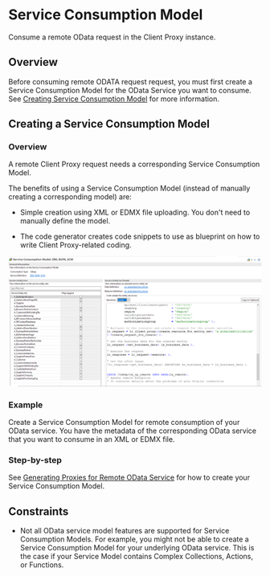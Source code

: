<!-- loioed5d88ea66ce439398c37fe3dfc2cfd5 -->

# Service Consumption Model

Consume a remote OData request in the Client Proxy instance.



<a name="loioed5d88ea66ce439398c37fe3dfc2cfd5__section_yxd_y1d_vtb"/>

## Overview

Before consuming remote ODATA request request, you must first create a Service Consumption Model for the OData Service you want to consume. See [Creating Service Consumption Model](https://help.sap.com/docs/SAP_S4HANA_CLOUD/25cf71e63940453397a32dc2b7676947/96132822b3554016b653d3601bb9ff1a.html) for more information.



<a name="loioed5d88ea66ce439398c37fe3dfc2cfd5__section_e4n_1bd_vtb"/>

## Creating a Service Consumption Model



### Overview

A remote Client Proxy request needs a corresponding Service Consumption Model.

The benefits of using a Service Consumption Model \(instead of manually creating a corresponding model\) are:

-   Simple creation using XML or EDMX file uploading. You don't need to manually define the model.

-   The code generator creates code snippets to use as blueprint on how to write Client Proxy-related coding.


![](images/Service_Consumption_1cdb46d.png)



### Example

Create a Service Consumption Model for remote consumption of your OData service. You have the metadata of the corresponding OData service that you want to consume in an XML or EDMX file.



### Step-by-step

See [Generating Proxies for Remote OData Service](https://help.sap.com/viewer/25cf71e63940453397a32dc2b7676947/2111.500/en-US/aa3a88a28694471d8c90623dc32ceabe.html) for how to create your Service Consumption Model.



<a name="loioed5d88ea66ce439398c37fe3dfc2cfd5__section_jkb_wkd_vtb"/>

## Constraints

-   Not all OData service model features are supported for Service Consumption Models. For example, you might not be able to create a Service Consumption Model for your underlying OData service. This is the case if your Service Model contains Complex Collections, Actions, or Functions.


